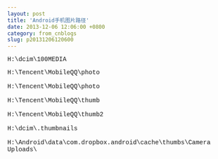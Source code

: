 ```yaml
---
layout: post
title: 'Android手机图片路径'
date: 2013-12-06 12:06:00 +0800
category: from_cnblogs
slug: p20131206120600
---
```



<p><span style="font-family:'Courier New'"><span style="font-size:14px">H:\dcim\100MEDIA</span></span></p>
<span style="font-family:Courier New; font-size:14px">H:\Tencent\MobileQQ\photo<br>
<br>
H:\Tencent\MobileQQ\photo<br>
<br>
H:\Tencent\MobileQQ\thumb<br>
<br>
H:\Tencent\MobileQQ\thumb2<br>
<br>
H:\dcim\.thumbnails<br>
<br>
H:\Android\data\com.dropbox.android\cache\thumbs\Camera Uploads\</span><br>
   
